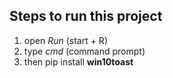 ## Steps to run this project
1) open *Run* (start + R)
2) type *cmd* (command prompt)
3) then pip install **win10toast**

